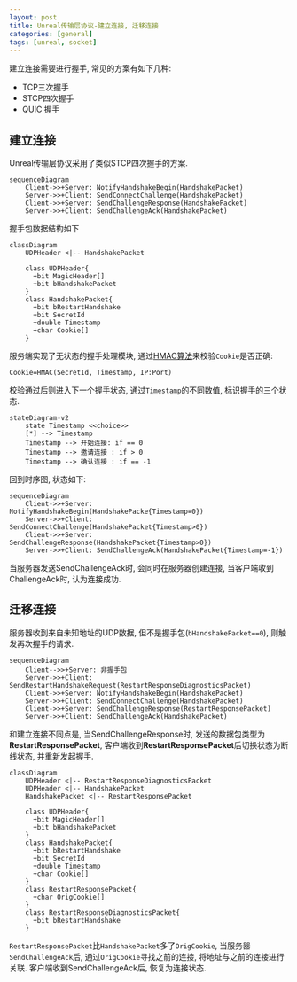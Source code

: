 ```yaml
---
layout: post
title: Unreal传输层协议-建立连接, 迁移连接
categories: [general]
tags: [unreal, socket]
---
```


建立连接需要进行握手, 常见的方案有如下几种:
* TCP三次握手
* STCP四次握手
* QUIC 握手


## 建立连接

Unreal传输层协议采用了类似STCP四次握手的方案.

```mermaid
sequenceDiagram
    Client->>+Server: NotifyHandshakeBegin(HandshakePacket)
    Server->>+Client: SendConnectChallenge(HandshakePacket)
    Client->>+Server: SendChallengeResponse(HandshakePacket)
    Server->>+Client: SendChallengeAck(HandshakePacket)
```

握手包数据结构如下

```mermaid
classDiagram
    UDPHeader <|-- HandshakePacket

    class UDPHeader{
      +bit MagicHeader[]
      +bit bHandshakePacket
    }
    class HandshakePacket{
      +bit bRestartHandshake
      +bit SecretId
      +double Timestamp
      +char Cookie[]
    }
```

服务端实现了无状态的握手处理模块, 
通过[HMAC算法](https://en.wikipedia.org/wiki/HMAC)来校验`Cookie`是否正确:
```
Cookie=HMAC(SecretId, Timestamp, IP:Port)
```
校验通过后则进入下一个握手状态, 通过`Timestamp`的不同数值, 标识握手的三个状态.

```mermaid
stateDiagram-v2
    state Timestamp <<choice>>
    [*] --> Timestamp
    Timestamp --> 开始连接: if == 0
    Timestamp --> 邀请连接 : if > 0
    Timestamp --> 确认连接 : if == -1
```

回到时序图, 状态如下:

```mermaid
sequenceDiagram
    Client->>+Server: NotifyHandshakeBegin(HandshakePacke{Timestamp=0})
    Server->>+Client: SendConnectChallenge(HandshakePacket{Timestamp>0})
    Client->>+Server: SendChallengeResponse(HandshakePacket{Timestamp>0})
    Server->>+Client: SendChallengeAck(HandshakePacket{Timestamp=-1})
```

当服务器发送SendChallengeAck时, 会同时在服务器创建连接, 当客户端收到ChallengeAck时, 认为连接成功.


## 迁移连接

服务器收到来自未知地址的UDP数据, 但不是握手包(`bHandshakePacket==0`), 则触发再次握手的请求.

```mermaid
sequenceDiagram
    Client-->>+Server: 非握手包
    Server->>+Client: SendRestartHandshakeRequest(RestartResponseDiagnosticsPacket)
    Client->>+Server: NotifyHandshakeBegin(HandshakePacket)
    Server->>+Client: SendConnectChallenge(HandshakePacket)
    Client->>+Server: SendChallengeResponse(RestartResponsePacket)
    Server->>+Client: SendChallengeAck(HandshakePacket)
```

和建立连接不同点是, 当SendChallengeResponse时, 发送的数据包类型为**RestartResponsePacket**, 
客户端收到**RestartResponsePacket**后切换状态为断线状态, 并重新发起握手.

```mermaid
classDiagram
    UDPHeader <|-- RestartResponseDiagnosticsPacket
    UDPHeader <|-- HandshakePacket
    HandshakePacket <|-- RestartResponsePacket

    class UDPHeader{
      +bit MagicHeader[]
      +bit bHandshakePacket
    }
    class HandshakePacket{
      +bit bRestartHandshake
      +bit SecretId
      +double Timestamp
      +char Cookie[]
    }
    class RestartResponsePacket{
      +char OrigCookie[]
    }
    class RestartResponseDiagnosticsPacket{
      +bit bRestartHandshake
    }
```

`RestartResponsePacket`比`HandshakePacket`多了`OrigCookie`, 
当服务器`SendChallengeAck`后, 通过`OrigCookie`寻找之前的连接, 将地址与之前的连接进行关联.
客户端收到SendChallengeAck后, 恢复为连接状态.
